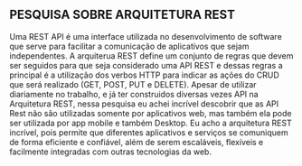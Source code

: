 ## PESQUISA SOBRE ARQUITETURA REST ##

Uma REST API é uma interface utilizada no desenvolvimento de software que serve para facilitar a comunicação de aplicativos que sejam independentes. A arquiterua REST define um conjunto de regras que devem ser seguidos para que seja considerado uma API REST e dessas regras a principal é a utilização dos verbos HTTP para indicar as ações do CRUD que será realizado (GET, POST, PUT e DELETE).
Apesar de utilizar diariamente no trabalho, e já ter construidos diversas vezes API na Arquitetura REST, nessa pesquisa eu achei incrível descobrir que as API Rest não são utilizadas somente por aplicativos web, mas também ela pode ser utilizada por app mobile e também Desktop. Eu acho a arquitetura REST incrível, pois permite que diferentes aplicativos e serviços se comuniquem de forma eficiente e confiável, além de serem escaláveis, flexíveis e facilmente integradas com outras tecnologias da web.

